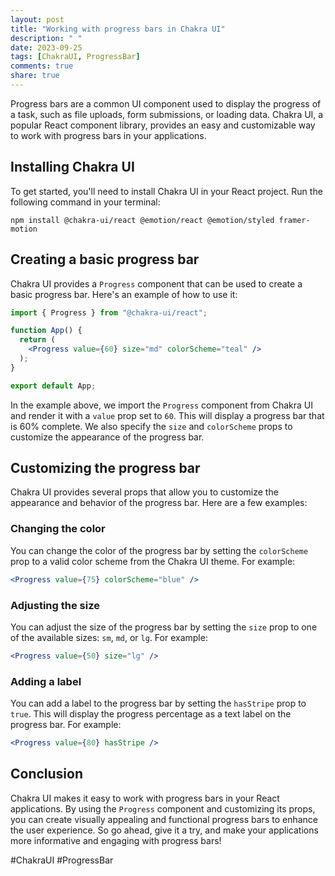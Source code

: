 ```yaml
---
layout: post
title: "Working with progress bars in Chakra UI"
description: " "
date: 2023-09-25
tags: [ChakraUI, ProgressBar]
comments: true
share: true
---
```


Progress bars are a common UI component used to display the progress of a task, such as file uploads, form submissions, or loading data. Chakra UI, a popular React component library, provides an easy and customizable way to work with progress bars in your applications.

## Installing Chakra UI

To get started, you'll need to install Chakra UI in your React project. Run the following command in your terminal:

```shell
npm install @chakra-ui/react @emotion/react @emotion/styled framer-motion
```

## Creating a basic progress bar

Chakra UI provides a `Progress` component that can be used to create a basic progress bar. Here's an example of how to use it:

```jsx
import { Progress } from "@chakra-ui/react";

function App() {
  return (
    <Progress value={60} size="md" colorScheme="teal" />
  );
}

export default App;
```

In the example above, we import the `Progress` component from Chakra UI and render it with a `value` prop set to `60`. This will display a progress bar that is 60% complete. We also specify the `size` and `colorScheme` props to customize the appearance of the progress bar.

## Customizing the progress bar

Chakra UI provides several props that allow you to customize the appearance and behavior of the progress bar. Here are a few examples:

### Changing the color

You can change the color of the progress bar by setting the `colorScheme` prop to a valid color scheme from the Chakra UI theme. For example:

```jsx
<Progress value={75} colorScheme="blue" />
```

### Adjusting the size

You can adjust the size of the progress bar by setting the `size` prop to one of the available sizes: `sm`, `md`, or `lg`. For example:

```jsx
<Progress value={50} size="lg" />
```

### Adding a label

You can add a label to the progress bar by setting the `hasStripe` prop to `true`. This will display the progress percentage as a text label on the progress bar. For example:

```jsx
<Progress value={80} hasStripe />
```

## Conclusion

Chakra UI makes it easy to work with progress bars in your React applications. By using the `Progress` component and customizing its props, you can create visually appealing and functional progress bars to enhance the user experience. So go ahead, give it a try, and make your applications more informative and engaging with progress bars!

\#ChakraUI #ProgressBar